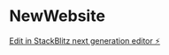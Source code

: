 # NewWebsite

[Edit in StackBlitz next generation editor ⚡️](https://stackblitz.com/~/github.com/infisble/NewWebsite)